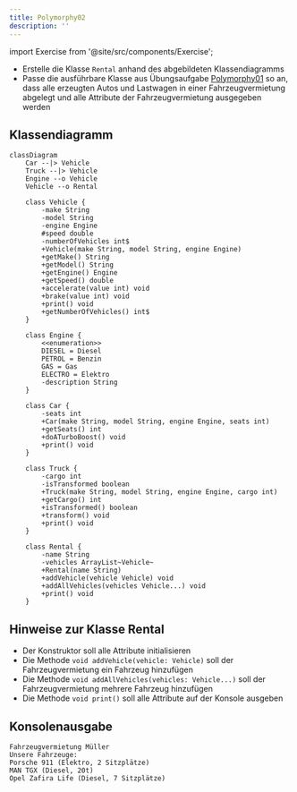 ```yaml
---
title: Polymorphy02
description: ''
---
```


import Exercise from '@site/src/components/Exercise';

- Erstelle die Klasse `Rental` anhand des abgebildeten Klassendiagramms
- Passe die ausführbare Klasse aus Übungsaufgabe
  [Polymorphy01](polymorphy01.md) so an, dass alle erzeugten Autos und
  Lastwagen in einer Fahrzeugvermietung abgelegt und alle Attribute der
  Fahrzeugvermietung ausgegeben werden

## Klassendiagramm
```mermaid
classDiagram
    Car --|> Vehicle
    Truck --|> Vehicle
    Engine --o Vehicle
    Vehicle --o Rental

    class Vehicle {
        -make String
        -model String
        -engine Engine
        #speed double
        -numberOfVehicles int$
        +Vehicle(make String, model String, engine Engine)
        +getMake() String
        +getModel() String
        +getEngine() Engine
        +getSpeed() double
        +accelerate(value int) void
        +brake(value int) void
        +print() void
        +getNumberOfVehicles() int$
    }

    class Engine {
        <<enumeration>>
        DIESEL = Diesel
        PETROL = Benzin
        GAS = Gas
        ELECTRO = Elektro
        -description String
    }

    class Car {
        -seats int
        +Car(make String, model String, engine Engine, seats int)
        +getSeats() int
        +doATurboBoost() void
        +print() void
    }

    class Truck {
        -cargo int
        -isTransformed boolean
        +Truck(make String, model String, engine Engine, cargo int)
        +getCargo() int
        +isTransformed() boolean
        +transform() void
        +print() void
    }

    class Rental {
        -name String
        -vehicles ArrayList~Vehicle~
        +Rental(name String)
        +addVehicle(vehicle Vehicle) void
        +addAllVehicles(vehicles Vehicle...) void
        +print() void
    }
```

## Hinweise zur Klasse Rental
- Der Konstruktor soll alle Attribute initialisieren
- Die Methode `void addVehicle(vehicle: Vehicle)` soll der Fahrzeugvermietung ein
  Fahrzeug hinzufügen
- Die Methode `void addAllVehicles(vehicles: Vehicle...)` soll der Fahrzeugvermietung
  mehrere Fahrzeug hinzufügen
- Die Methode `void print()` soll alle Attribute auf der Konsole ausgeben

## Konsolenausgabe

```console
Fahrzeugvermietung Müller
Unsere Fahrzeuge:
Porsche 911 (Elektro, 2 Sitzplätze)
MAN TGX (Diesel, 20t)
Opel Zafira Life (Diesel, 7 Sitzplätze)
```

<Exercise pullRequest="42" branchSuffix="polymorphy/02" />
